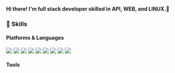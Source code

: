 #### Hi there! I'm <b>full stack developer</b> skilled in API, WEB, and LINUX.🚀

### 💪 Skills
#### Platforms & Languages
<p>
  <img src="https://img.shields.io/badge/PHP-red?logo=php&logoColor=black"/>
  <img src="https://img.shields.io/badge/Mysql-red?logo=Mysql&logoColor=black"/>
  <img src="https://img.shields.io/badge/Apache-red?logo=Apache&logoColor=black"/>
  <img src="https://img.shields.io/badge/Javascript-square?logo=Javascript&logoColor=black"/>
  <img src="https://img.shields.io/badge/CSS-red?logo=Css&logoColor=black"/>
  <img src="https://img.shields.io/badge/HTML-red?logo=Html&logoColor=black"/>
  <img src="https://img.shields.io/badge/Jquery-red?logo=Jquery&logoColor=black"/>
  <img src="https://img.shields.io/badge/Nodejs-red?logo=Nodejs&logoColor=black"/>
  <img src="https://img.shields.io/badge/React-red?logo=React&logoColor=black"/>
</p>
<p>
</p>

#### Tools
<p>
</p>
